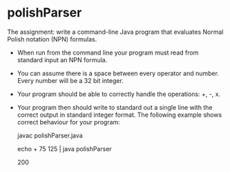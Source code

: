 # polishParser
The assignment: write a command-line Java program that evaluates Normal Polish notation (NPN) formulas. 

- When run from the command line your program must read from standard input an NPN formula.
- You can assume there is a space between every operator and number. Every number will be a 32 bit integer.
- Your program should be able to correctly handle the operations: +, -, x.
- Your program then should write to standard out a single line with the correct output in standard integer format. The following example shows correct behaviour for your program:

  javac polishParser.java
  
  echo + 75 125 | java polishParser
  
  200 
